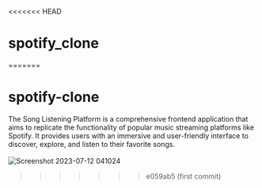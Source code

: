 <<<<<<< HEAD
# spotify_clone
=======
# spotify-clone
The Song Listening Platform is a comprehensive frontend application that aims to replicate the functionality of popular music streaming platforms like Spotify.
It provides users with an immersive and user-friendly interface to discover, explore, and listen to their favorite songs.
&nbsp;  
&nbsp;  
![Screenshot 2023-07-12 041024](https://github.com/regnarlothbrok/spotify-clone/blob/8d8535c9f1bb614d37f629c3e715984b169c11a7/Screenshot%202023-07-20%20041024.png)
>>>>>>> e059ab5 (first commit)

